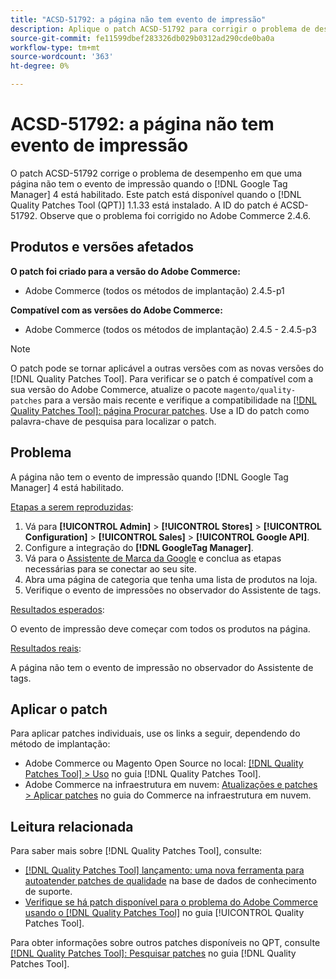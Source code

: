```yaml
---
title: "ACSD-51792: a página não tem evento de impressão"
description: Aplique o patch ACSD-51792 para corrigir o problema de desempenho do Adobe Commerce em que uma página não tem o evento de impressão quando o Google Tag Manager 4 está ativado.
source-git-commit: fe11599dbef283326db029b0312ad290cde0ba0a
workflow-type: tm+mt
source-wordcount: '363'
ht-degree: 0%

---
```


# ACSD-51792: a página não tem evento de impressão

O patch ACSD-51792 corrige o problema de desempenho em que uma página não tem o evento de impressão quando o [!DNL Google Tag Manager] 4 está habilitado. Este patch está disponível quando o [!DNL Quality Patches Tool (QPT)] 1.1.33 está instalado. A ID do patch é ACSD-51792. Observe que o problema foi corrigido no Adobe Commerce 2.4.6.

## Produtos e versões afetados

**O patch foi criado para a versão do Adobe Commerce:**

* Adobe Commerce (todos os métodos de implantação) 2.4.5-p1

**Compatível com as versões do Adobe Commerce:**

* Adobe Commerce (todos os métodos de implantação) 2.4.5 - 2.4.5-p3

>[!NOTE]
>
>O patch pode se tornar aplicável a outras versões com as novas versões do [!DNL Quality Patches Tool]. Para verificar se o patch é compatível com a sua versão do Adobe Commerce, atualize o pacote `magento/quality-patches` para a versão mais recente e verifique a compatibilidade na [[!DNL Quality Patches Tool]: página Procurar patches](https://experienceleague.adobe.com/tools/commerce-quality-patches/index.html). Use a ID do patch como palavra-chave de pesquisa para localizar o patch.

## Problema

A página não tem o evento de impressão quando [!DNL Google Tag Manager] 4 está habilitado.

<u>Etapas a serem reproduzidas</u>:

1. Vá para **[!UICONTROL Admin]** > **[!UICONTROL Stores]** > **[!UICONTROL Configuration]** > **[!UICONTROL Sales]** > **[!UICONTROL Google API]**.
1. Configure a integração do **[!DNL GoogleTag Manager]**.
1. Vá para o [Assistente de Marca da Google](https://tagassistant.google.com/) e conclua as etapas necessárias para se conectar ao seu site.
1. Abra uma página de categoria que tenha uma lista de produtos na loja.
1. Verifique o evento de impressões no observador do Assistente de tags.

<u>Resultados esperados</u>:

O evento de impressão deve começar com todos os produtos na página.

<u>Resultados reais</u>:

A página não tem o evento de impressão no observador do Assistente de tags.

## Aplicar o patch

Para aplicar patches individuais, use os links a seguir, dependendo do método de implantação:

* Adobe Commerce ou Magento Open Source no local: [[!DNL Quality Patches Tool] > Uso](/help/tools/quality-patches-tool/usage.md) no guia [!DNL Quality Patches Tool].
* Adobe Commerce na infraestrutura em nuvem: [Atualizações e patches > Aplicar patches](https://experienceleague.adobe.com/docs/commerce-cloud-service/user-guide/develop/upgrade/apply-patches.html) no guia do Commerce na infraestrutura em nuvem.

## Leitura relacionada

Para saber mais sobre [!DNL Quality Patches Tool], consulte:

* [[!DNL Quality Patches Tool] lançamento: uma nova ferramenta para autoatender patches de qualidade](https://experienceleague.adobe.com/en/docs/commerce-knowledge-base/kb/announcements/commerce-announcements/magento-quality-patches-released-new-tool-to-self-serve-quality-patches) na base de dados de conhecimento de suporte.
* [Verifique se há patch disponível para o problema do Adobe Commerce usando o  [!DNL Quality Patches Tool]](/help/tools/quality-patches-tool/patches-available-in-qpt/check-patch-for-magento-issue-with-magento-quality-patches.md) no guia [!UICONTROL Quality Patches Tool].


Para obter informações sobre outros patches disponíveis no QPT, consulte [[!DNL Quality Patches Tool]: Pesquisar patches](https://experienceleague.adobe.com/tools/commerce-quality-patches/index.html) no guia [!DNL Quality Patches Tool].
